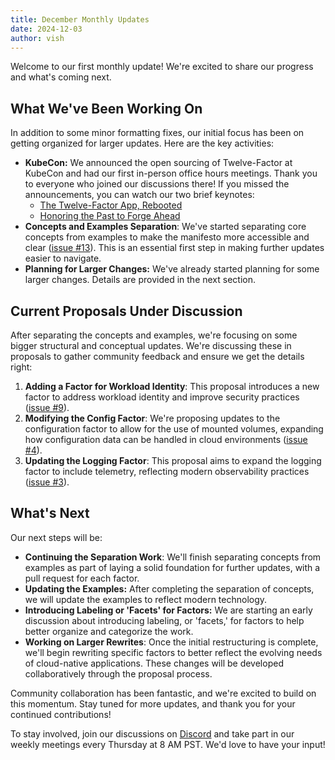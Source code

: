 ```yaml
---
title: December Monthly Updates
date: 2024-12-03
author: vish
---
```


Welcome to our first monthly update! We're excited to share our progress and what's coming next.

<!-- END_EXCERPT -->

## What We've Been Working On

In addition to some minor formatting fixes, our initial focus has been on
getting organized for larger updates. Here are the key activities:

* **KubeCon:** We announced the open sourcing of Twelve-Factor at KubeCon and
  had our first in-person office hours meetings. Thank you to everyone who
  joined our discussions there\! If you missed the announcements, you can watch
  our two brief keynotes:
  * [The Twelve-Factor App,
    Rebooted](https://www.youtube.com/watch?v=_V_s4VeJvjU)
  * [Honoring the Past to Forge
    Ahead](https://www.youtube.com/watch?v=JG1nGgirkB4)
* **Concepts and Examples Separation**: We've started separating core concepts
  from examples to make the manifesto more accessible and clear ([issue
  \#13](https://github.com/twelve-factor/twelve-factor/issues/13)). This is an
  essential first step in making further updates easier to navigate.
* **Planning for Larger Changes:** We've already started planning for some
  larger changes. Details are provided in the next section.

## Current Proposals Under Discussion

After separating the concepts and examples, we're focusing on some bigger
structural and conceptual updates. We're discussing these in proposals to
gather community feedback and ensure we get the details right:

1. **Adding a Factor for Workload Identity**: This proposal introduces a new
   factor to address workload identity and improve security practices ([issue
   \#9](https://github.com/twelve-factor/twelve-factor/issues/9)).
2. **Modifying the Config Factor**: We're proposing updates to the
   configuration factor to allow for the use of mounted volumes, expanding how
   configuration data can be handled in cloud environments ([issue
   \#4](https://github.com/twelve-factor/twelve-factor/issues/4)).
3. **Updating the Logging Factor**: This proposal aims to expand the logging
   factor to include telemetry, reflecting modern observability practices
   ([issue \#3](https://github.com/twelve-factor/twelve-factor/issues/3)).

## What's Next

Our next steps will be:

* **Continuing the Separation Work**: We'll finish separating concepts from
  examples as part of laying a solid foundation for further updates, with a
  pull request for each factor.
* **Updating the Examples:** After completing the separation of concepts, we
  will update the examples to reflect modern technology.
* **Introducing Labeling or 'Facets' for Factors:** We are starting an early
  discussion about introducing labeling, or 'facets,' for factors to help
  better organize and categorize the work.
* **Working on Larger Rewrites**: Once the initial restructuring is complete,
  we'll begin rewriting specific factors to better reflect the evolving needs
  of cloud-native applications. These changes will be developed collaboratively
  through the proposal process.

Community collaboration has been fantastic, and we're excited to build on this
momentum. Stay tuned for more updates, and thank you for your continued
contributions\!

To stay involved, join our discussions on
[Discord](https://discord.gg/9HFMDMt95z) and take part in our weekly meetings
every Thursday at 8 AM PST. We'd love to have your input\!

